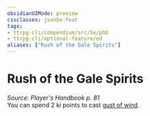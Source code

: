 ```yaml
---
obsidianUIMode: preview
cssclasses: json5e-feat
tags:
- ttrpg-cli/compendium/src/5e/phb
- ttrpg-cli/optional-feature/ed
aliases: ["Rush of the Gale Spirits"]
---
```

# Rush of the Gale Spirits
*Source: Player's Handbook p. 81*  
You can spend 2 ki points to cast [gust of wind](Misc%20Files/CLI/compendium/spells/gust-of-wind-xphb.md).